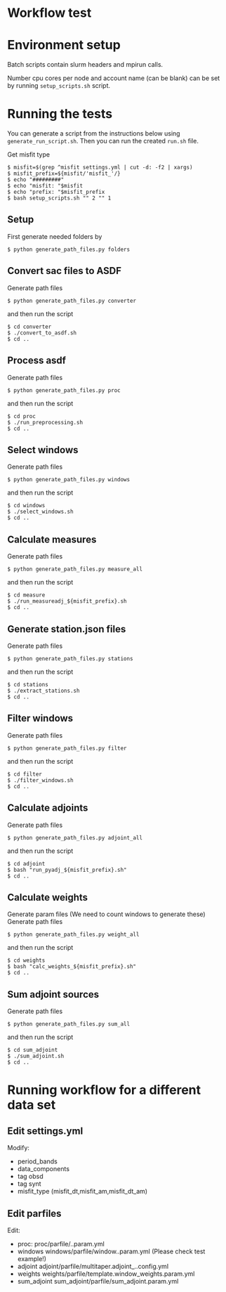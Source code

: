 # Workflow test

# Environment setup

Batch scripts contain slurm headers and mpirun calls.

Number cpu cores per node and account name (can be blank) can be set by running
`setup_scripts.sh` script.

# Running the tests

You can generate a script from the instructions below using
`generate_run_script.sh`. Then you can run the created `run.sh` file.


Get misfit type

	$ misfit=$(grep ^misfit settings.yml | cut -d: -f2 | xargs)
	$ misfit_prefix=${misfit/'misfit_'/}
	$ echo "#########"
	$ echo "misfit: "$misfit
	$ echo "prefix: "$misfit_prefix
	$ bash setup_scripts.sh "" 2 "" 1
	
## Setup

First generate needed folders by

	$ python generate_path_files.py folders


## Convert sac files to ASDF

Generate path files

	$ python generate_path_files.py converter


and then run the script

	$ cd converter
	$ ./convert_to_asdf.sh
	$ cd ..

## Process asdf

Generate path files

	$ python generate_path_files.py proc


and then run the script

	$ cd proc
	$ ./run_preprocessing.sh
	$ cd ..


## Select windows


Generate path files

	$ python generate_path_files.py windows

and then run the script

	$ cd windows
	$ ./select_windows.sh
	$ cd ..


## Calculate measures


Generate path files

	$ python generate_path_files.py measure_all

and then run the script

	$ cd measure
	$ ./run_measureadj_${misfit_prefix}.sh
	$ cd ..


## Generate station.json files


Generate path files

	$ python generate_path_files.py stations

and then run the script

	$ cd stations
	$ ./extract_stations.sh
	$ cd ..


## Filter windows


Generate path files

	$ python generate_path_files.py filter

and then run the script

	$ cd filter
	$ ./filter_windows.sh
	$ cd ..


## Calculate adjoints


Generate path files

	$ python generate_path_files.py adjoint_all

and then run the script

	$ cd adjoint
	$ bash "run_pyadj_${misfit_prefix}.sh"
	$ cd ..



## Calculate weights


Generate param files (We need to count windows to generate these)
Generate path files

	$ python generate_path_files.py weight_all


and then run the script

	$ cd weights
	$ bash "calc_weights_${misfit_prefix}.sh"
	$ cd ..


## Sum adjoint sources


Generate path files

	$ python generate_path_files.py sum_all

and then run the script

	$ cd sum_adjoint
	$ ./sum_adjoint.sh
	$ cd ..


# Running workflow for a different data set

## Edit settings.yml

Modify:
- period_bands
- data_components
- tag obsd
- tag synt
- misfit_type (misfit_dt,misfit_am,misfit_dt_am)


## Edit parfiles

Edit:
- proc: proc/parfile/<tag>.<period>.param.yml
- windows windows/parfile/window.<period>.param.yml (Please check test example!)
- adjoint adjoint/parfile/multitaper.adjoint_<misfit>.<period>.config.yml
- weights weights/parfile/template.window_weights.param.yml
- sum_adjoint sum_adjoint/parfile/sum_adjoint.param.yml